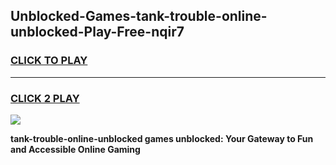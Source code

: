 
## Unblocked-Games-tank-trouble-online-unblocked-Play-Free-nqir7
<h3>
<a href="https://premium76.site?title=tank-trouble-online-unblocked&ref=18A1">CLICK TO PLAY</a></h3>
<hr>

<h3>
<a href="https://premium76.site?title=tank-trouble-online-unblocked&ref=18A1">CLICK 2 PLAY</a>
  
</h3>

<a href="https://premium76.site?title=tank-trouble-online-unblocked&ref=18A1"><img src="https://clearcache.store/games.png"></a>


**tank-trouble-online-unblocked games unblocked: Your Gateway to Fun and Accessible Online Gaming**
